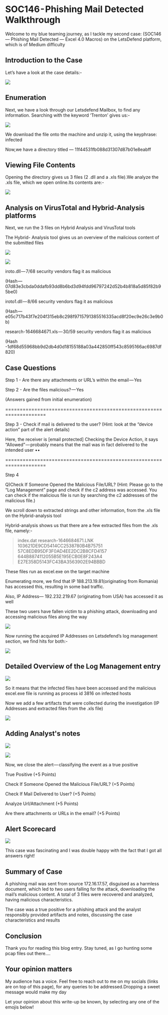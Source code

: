 # SOC146 - Phishing Mail Detected  Walkthrough

Welcome to my blue teaming journey, as I tackle my second case: (SOC146 — Phishing Mail Detected — Excel 4.0 Macros) on the LetsDefend platform, which is of Medium difficulty

## Introduction to the Case

Let’s have a look at the case details:-

![](https://cdn-images-1.medium.com/max/1000/1\*rf5NUnFR6Ji0-mhMhvSKrQ.png)

## Enumeration

Next, we have a look through our Letsdefend Mailbox, to find any information. Searching with the keyword ‘Trenton’ gives us:-​

![](https://cdn-images-1.medium.com/max/1000/1\*B3cRVYSUY-fA1aw-fRPGCA.png)

We download the file onto the machine and unzip it, using the keyphrase: infected

Now,we have a directory titled — 11f44531fb088d31307d87b01e8eabff

## Viewing File Contents

Opening the directory gives us 3 files (2 .dll and a .xls file).We analyze the .xls file, which we open online.Its contents are:-

![](https://cdn-images-1.medium.com/max/1000/1\*VPeDJ-4OqpaFOEH42psOvg.png)

## Analysis on VirusTotal and Hybrid-Analysis platforms

Next, we run the 3 files on Hybrid Analysis and VirusTotal tools

The Hybrid- Analysis tool gives us an overview of the malicious content of the submitted files

![](https://cdn-images-1.medium.com/max/1250/1\*nMQ6niOzrnomxPnGYd7o3A.png)

![](https://cdn-images-1.medium.com/max/500/1\*O9YAPdHnUB4C7d6dwpRQTg.png)

iroto.dll — 7/68 security vendors flag it as malicious

(Hash — 07d83e3cbda0ddafb93dd8b6bd3d94fdd96797242d52b4b818a5d85f82b95be0)

iroto1.dll — 8/66 security vendors flag it as malicious

(Hash — e05c717b43f7e204f315eb8c298f9715791385516335acd8f20ec9e26c3e9b0b)

research-1646684671.xls — 30/59 security vendors flag it as malicious

(Hash -1df68d55968bb9d2db4d0d18155188a03a442850ff543c8595166ac6987df820)  

## Case Questions

Step 1  - Are there any attachments or URL’s within the email — Yes

Step 2 - Are the files malicious? — Yes

(Answers gained from initial enumeration)

\====================================================================

Step 3 - Check if mail is delivered to the user? (Hint: look at the “device action” part of the alert details)

Here, the receiver is \[email protected] Checking the Device Action, it says “Allowed” — probably means that the mail was in fact delivered to the intended user ••

\====================================================================

Step 4&#x20;

Q)Check If Someone Opened the Malicious File/URL? (Hint: Please go to the “Log Management” page and check if the c2 address was accessed. You can check if the malicious file is run by searching the c2 addresses of the malicious file.)

We scroll down to extracted strings and other information, from the .xls file on the Hybrid-analysis tool

Hybrid-analysis shows us that there are a few extracted files from the .xls file, namely:-

> index.dat research-1646684671.LNK 103621DE9CD5414CC2538780B4B75751 57C8EDB95DF3F0AD4EE2DC2B8CFD4157 644B8874112055B5E195ECB0E8F243A4 E27E358D5143FC43BA3563902E94BBBD

These files run as excel.exe on the target machine

Enumerating more, we find that IP 188.213.19.81(originating from Romania) has accessed this, resulting in some bad traffic.

Also, IP Address— 192.232.219.67 (originating from USA) has accessed it as well

These two users have fallen victim to a phishing attack, downloading and accessing malicious files along the way

![](https://cdn-images-1.medium.com/max/1000/1\*CeeWhwSiXvzIx5g0Luzp-w.png)

Now running the acquired IP Addresses on Letsdefend’s log management section, we find hits for both:-

![](https://cdn-images-1.medium.com/max/1000/1\*eHO1bYgNNUBrXC66N7mpEg.png)

## Detailed Overview of the Log Management entry

![](https://cdn-images-1.medium.com/max/1000/1\*nj56s\_dGLj\_bYcfgxfqgTA.png)

So it means that the infected files have been accessed and the malicious excel.exe file is running as process id 3816 on infected hosts

Now we add a few artifacts that were collected during the investigation (IP Addresses and extracted files from the .xls file)

![](https://cdn-images-1.medium.com/max/1000/1\*EXb5NRGLwPInC7lk9ve6NQ.png)

## Adding Analyst's notes

![](https://cdn-images-1.medium.com/max/500/1\*h9l9\_l\_nHkHaRpmWJh2qpg.png)

![](https://cdn-images-1.medium.com/max/1000/1\*K6yBwYqCl3R2HiRpge-hhQ.png)

Now, we close the alert — classifying the event as a true positive

True Positive (+5 Points)

Check If Someone Opened the Malicious File/URL? (+5 Points)

Check If Mail Delivered to User? (+5 Points)

Analyze Url/Attachment (+5 Points)

Are there attachments or URLs in the email? (+5 Points)

## Alert Scorecard

![](https://cdn-images-1.medium.com/max/1000/1\*LRG0wt1N5Upg7Na55J8uyg.png)

This case was fascinating and I was double happy with the fact that I got all answers right!

## Summary of Case

A phishing mail was sent from source 172.16.17.57, disguised as a harmless document, which led to two users falling for the attack, downloading the mail’s malicious content. A total of 3 files were recovered and analyzed, having malicious characteristics.

The case was a true positive for a phishing attack and the analyst responsibly provided artifacts and notes, discussing the case characteristics and results

## Conclusion

Thank you for reading this blog entry. Stay tuned, as I go hunting some pcap files out there….

## Your opinion matters

My audience has a voice. Feel free to reach out to me on my socials (links are on top of this page), for any queries to be addressed.Dropping a sweet message would make my day

Let your opinion about this write-up be known, by selecting any one of the emojis below!
